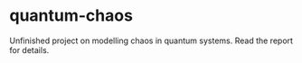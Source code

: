 # quantum-chaos

Unfinished project on modelling chaos in quantum systems. Read the report for details.
